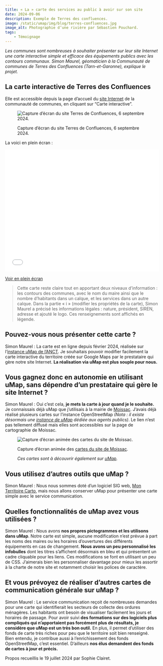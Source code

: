 ```yaml
---
title: « La » carte des services au public à avoir sur son site
date: 2024-09-06
description: Exemple de Terres des confluences.
image: /static/umap/img/blog/terres-confluences.jpg
image_alt: Photographie d’une rivière par Sébastien Pouchard.
tags:
    - Témoignage
---
```


*Les communes sont nombreuses à souhaiter présenter sur leur site Internet une carte interactive simple et efficace des équipements publics avec les contours communaux. Simon Maurel, géomaticien à la Communauté de communes de Terres des Confluences (Tarn-et-Garonne), explique le projet.*

## La carte interactive de Terres des Confluences

Elle est accessible depuis la page d’accueil du [site Internet](https://www.terresdesconfluences.fr/) de la communauté de communes, en cliquant sur “Carte interactive”.

<figure>
<img src="/static/umap/img/blog/terres-confluences-screenshot.png" class="fr-responsive-img" alt="Capture d’écran du site Terres de Confluences, 6 septembre 2024.">
<figcaption>

Capture d’écran du site Terres de Confluences, 6 septembre 2024.

</figcaption>
</figure>

La voici en plein écran :

<iframe width="100%" height="400px" frameborder="0" allowfullscreen allow="geolocation" src="//umap.incubateur.anct.gouv.fr/fr/map/communaute-de-communes-terres-des-confluences_242?scaleControl=false&miniMap=false&scrollWheelZoom=false&zoomControl=true&editMode=disabled&moreControl=true&searchControl=null&tilelayersControl=null&embedControl=null&datalayersControl=true&onLoadPanel=datalayers&captionBar=false&captionMenus=true"></iframe><p><a href="//umap.incubateur.anct.gouv.fr/fr/map/communaute-de-communes-terres-des-confluences_242?scaleControl=false&miniMap=false&scrollWheelZoom=true&zoomControl=true&editMode=disabled&moreControl=true&searchControl=null&tilelayersControl=null&embedControl=null&datalayersControl=true&onLoadPanel=datalayers&captionBar=false&captionMenus=true">Voir en plein écran</a></p>

> Cette carte reste claire tout en apportant deux niveaux d’information : les contours des communes, avec le nom du maire ainsi que le nombre d’habitants dans un calque, et les services dans un autre calque.
> Dans la partie « i » (modifier les propriétés de la carte), Simon Maurel a précisé les informations légales : nature, président, SIREN, adresse et ajouté le logo. Ces renseignements sont affichés en légende.

## Pouvez-vous nous présenter cette carte ?

Simon Maurel : La carte est en ligne depuis février 2024, réalisée sur l’[instance uMap de l’ANCT](https://umap.incubateur.anct.gouv.fr/fr/). Je souhaitais pouvoir modifier facilement la carte interactive du territoire créée sur Google Maps par le prestataire qui gère notre site Internet. **La réalisation via uMap est plus souple pour nous.**

## Vous gagnez donc en autonomie en utilisant uMap, sans dépendre d’un prestataire qui gère le site Internet ?

Simon Maurel : Oui c’est cela, **je mets la carte à jour quand je le souhaite.** Je connaissais déjà uMap que j’utilisais à la mairie de [Moissac](https://www.moissac.fr/). J’avais déjà réalisé plusieurs cartes sur l’instance OpenStreetMap *(Nota : il existe désormais une [instance de uMap](https://umap.incubateur.anct.gouv.fr/fr/) dédiée aux agents publics)*. Le lien n’est pas tellement diffusé mais elles sont accessibles sur la page de cartographie de Moissac.

<figure>
<img src="/static/umap/img/blog/cartes-moissac.gif" class="fr-responsive-img" alt="Capture d’écran animée des cartes du site de Moissac.">
<figcaption>

Capture d’écran animée des [cartes du site de Moissac](http://carto.moissac.fr/).

*Ces cartes sont à découvrir également sur [uMap](https://umap.openstreetmap.fr/fr/user/Moissac/).*
</figcaption>
</figure>


## Vous utilisez d’autres outils que uMap ?

Simon Maurel : Nous nous sommes doté d’un logiciel SIG web, [Mon Territoire Carto](https://carto.monterritoire.fr/), mais nous allons conserver uMap pour présenter une carte simple avec le service communication.

## Quelles fonctionnalités de uMap avez vous utilisées ?

Simon Maurel : Nous avons **nos propres pictogrammes et les utilisons dans uMap**. Notre carte est simple, aucune modification n’est prévue à part les noms des maires ou les horaires d’ouvertures des différents équipements en cas de changement. **Nous avons un peu personnalisé les infobulles** dont les titres s’affichent désormais en bleu et qui présentent un cadre cliquable pour les liens. Ces modifications se font en utilisant un peu de CSS. J’aimerais bien les personnaliser davantage pour mieux les assortir à la charte de notre site et notamment choisir les polices de caractère.

## Et vous prévoyez de réaliser d’autres cartes de communication générale sur uMap ?

Simon Maurel : Le service communication reçoit de nombreuses demandes pour une carte qui identifierait les secteurs de collecte des ordures ménagères. Les habitants ont besoin de visualiser facilement les jours et horaires de passage. Pour avoir suivi **des formations sur des logiciels plus compliqués qui n’apportaient pas forcément plus de résultats, je considère que uMap est un très bon outil.** En plus, il permet d’utiliser des fonds de carte très riches pour peu que le territoire soit bien renseigné. Bien entendu, je contribue aussi à l’enrichissement des fonds OpenStreetMap, c’est essentiel. D’ailleurs **nos élus demandent des fonds de cartes à jour et précis.**

<div class="fr-alert fr-alert--info">

Propos recueillis le 19 juillet 2024 par Sophie Clairet.

</div>

